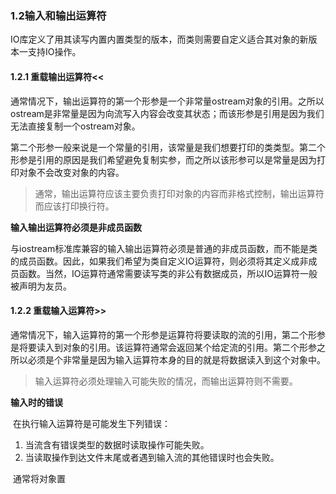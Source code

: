 ### 1.2输入和输出运算符

​         IO库定义了用其读写内置内置类型的版本，而类则需要自定义适合其对象的新版本一支持IO操作。

#### 1.2.1 重载输出运算符<<

​        通常情况下，输出运算符的第一个形参是一个非常量ostream对象的引用。之所以ostream是非常量是因为向流写入内容会改变其状态；而该形参是引用是因为我们无法直接复制一个ostream对象。

​       第二个形参一般来说是一个常量的引用，该常量是我们想要打印的类类型。第二个形参是引用的原因是我们希望避免复制实参，而之所以该形参可以是常量是因为打印对象不会改变对象的内容。

> 通常，输出运算符应该主要负责打印对象的内容而非格式控制，输出运算符而应该打印换行符。

**输入输出运算符必须是非成员函数**

​       与iostream标准库兼容的输入输出运算符必须是普通的非成员函数，而不能是类的成员函数。因此，如果我们希望为类自定义IO运算符，则必须将其定义成非成员函数。当然，IO运算符通常需要读写类的非公有数据成员，所以IO运算符一般被声明为友员。

#### 1.2.2 重载输入运算符>>

​       通常情况下，输入运算符的第一个形参是运算符将要读取的流的引用，第二个形参是将要读入到对象的引用。该运算符通常会返回某个给定流的引用。第二个形参之所以必须是个非常量是因为输入运算符本身的目的就是将数据读入到这个对象中。

> 输入运算符必须处理输入可能失败的情况，而输出运算符则不需要。

**输入时的错误**

​       在执行输入运算符是可能发生下列错误：

1. 当流含有错误类型的数据时读取操作可能失败。
2. 当读取操作到达文件末尾或者遇到输入流的其他错误时也会失败。

​       通常将对象置